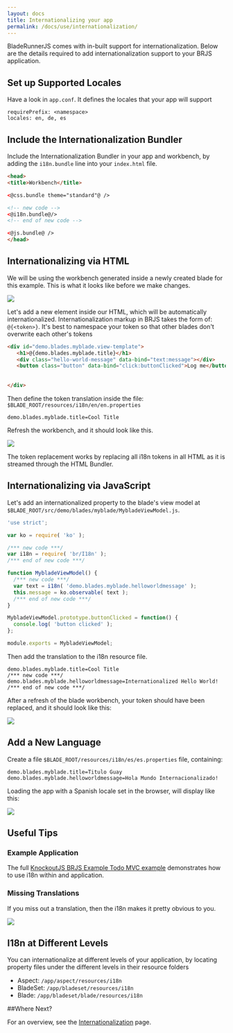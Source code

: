 ```yaml
---
layout: docs
title: Internationalizing your app
permalink: /docs/use/internationalization/
---
```


BladeRunnerJS comes with in-built support for internationalization. Below are
the details required to add internationalization support to your BRJS application.

## Set up Supported Locales
Have a look in `app.conf`. It defines the locales that your app will support

```
requirePrefix: <namespace>
locales: en, de, es
```

## Include the Internationalization Bundler

Include the Internationalization Bundler in your app and workbench, by adding the `i18n.bundle` line into your `index.html` file.

```html
<head>
<title>Workbench</title>

<@css.bundle theme="standard"@ />

<!-- new code -->
<@i18n.bundle@/>
<!-- end of new code -->

<@js.bundle@ />
</head>
```

## Internationalizing via HTML

We will be using the workbench generated inside a newly created blade for this example. This is what it looks like before we make changes.

![](/docs/use/img/hello-world-workbench-no-console.png)

Let's add a new element inside our HTML, which will be automatically internationalized. Internationalization markup in BRJS takes the form of: `@{<token>}`. It's best to namespace your token so that other blades don't overwrite each other's tokens

```html
<div id="demo.blades.myblade.view-template">
   <h1>@{demo.blades.myblade.title}</h1>
   <div class="hello-world-message" data-bind="text:message"></div>
   <button class="button" data-bind="click:buttonClicked">Log me</button>
   
   
</div>
```

Then define the token translation inside the file: `$BLADE_ROOT/resources/i18n/en/en.properties`

```
demo.blades.myblade.title=Cool Title
```

Refresh the workbench, and it should look like this.

![](/docs/use/img/workbench-i18n-title.png)

The token replacement works by replacing all i18n tokens in all HTML as it is streamed through the HTML Bundler.

## Internationalizing via JavaScript

Let's add an internationalized property to the blade's view model at `$BLADE_ROOT/src/demo/blades/myblade/MybladeViewModel.js`.

```js
'use strict';

var ko = require( 'ko' );

/*** new code ***/
var i18n = require( 'br/I18n' );
/*** end of new code ***/

function MybladeViewModel() {
  /*** new code ***/
  var text = i18n( 'demo.blades.myblade.helloworldmessage' );
  this.message = ko.observable( text );
  /*** end of new code ***/
}

MybladeViewModel.prototype.buttonClicked = function() {
  console.log( 'button clicked' );
};

module.exports = MybladeViewModel;
```

Then add the translation to the i18n resource file.

```
demo.blades.myblade.title=Cool Title
/*** new code ***/
demo.blades.myblade.helloworldmessage=Internationalized Hello World!
/*** end of new code ***/
```

After a refresh of the blade workbench, your token should have been replaced, and it should look like this:

![](/docs/use/img/i18n-en.png)

## Add a New Language

Create a file `$BLADE_ROOT/resources/i18n/es/es.properties` file, containing:

```
demo.blades.myblade.title=Titulo Guay
demo.blades.myblade.helloworldmessage=Hola Mundo Internacionalizado!
```

Loading the app with a Spanish locale set in the browser, will display like this:

![](/docs/use/img/i18n-es.png)

## Useful Tips

### Example Application

The full [KnockoutJS BRJS Example Todo MVC example](https://github.com/BladeRunnerJS/brjs-todomvc-knockout) demonstrates how to use i18n within and application.

### Missing Translations

If you miss out a translation, then the i18n makes it pretty obvious to you.

![](/docs/use/img/i18n-error.png)

## I18n at Different Levels

You can internationalize at different levels of your application, by locating property files under the different levels in their resource folders

* Aspect: `/app/aspect/resources/i18n`
* BladeSet: `/app/bladeset/resources/i18n`
* Blade: `/app/bladeset/blade/resources/i18n`

##Where Next?

For an overview, see the [Internationalization]() page.